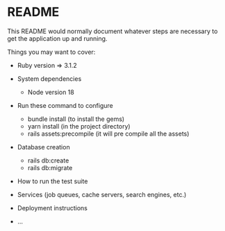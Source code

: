 # README

This README would normally document whatever steps are necessary to get the
application up and running.

Things you may want to cover:

* Ruby version => 3.1.2  

* System dependencies
    * Node version 18

* Run these command to configure
    * bundle install (to install the gems)
    * yarn install (in the project directory)
    * rails assets:precompile (it will pre compile all the assets)

* Database creation
   * rails db:create
   * rails db:migrate 


* How to run the test suite

* Services (job queues, cache servers, search engines, etc.)

* Deployment instructions

* ...
